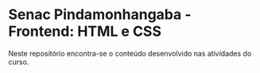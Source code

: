 # Senac Pindamonhangaba - Frontend: HTML e CSS

Neste repositório encontra-se o conteúdo desenvolvido nas atividades do curso.
